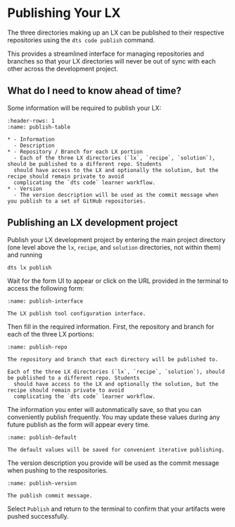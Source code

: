 # Publishing Your LX

The three directories making up an LX can be published to their respective repositories 
using the `dts code publish` command.  

This provides a streamlined interface for managing repositories and branches so that your LX directories 
will never be out of sync with each other across the development project.


## What do I need to know ahead of time?

Some information will be required to publish your LX:

```{list-table} LX publishing requirements
:header-rows: 1
:name: publish-table

* - Information
  - Description
* - Repository / Branch for each LX portion
  - Each of the three LX directories (`lx`, `recipe`, `solution`), should be published to a different repo. Students 
  should have access to the LX and optionally the solution, but the recipe should remain private to avoid 
  complicating the `dts code` learner workflow. 
* - Version
  - The version description will be used as the commit message when you publish to a set of GitHub repositories.
```

## Publishing an LX development project

Publish your LX development project by entering the main project directory (one level above the `lx`, `recipe`, and 
`solution` directories, not within them) and running

    dts lx publish

Wait for the form UI to appear or click on the URL provided in the terminal to access the following form:

```{figure} ../../_images/create/publish-interface.png
:name: publish-interface

The LX publish tool configuration interface.
```

Then fill in the required information.  First, the repository and branch for each of the three LX portions:

```{figure} ../../_images/create/publish-repo.png
:name: publish-repo

The repository and branch that each directory will be published to.
```

```{important}
Each of the three LX directories (`lx`, `recipe`, `solution`), should be published to a different repo. Students 
  should have access to the LX and optionally the solution, but the recipe should remain private to avoid 
  complicating the `dts code` learner workflow.
```

The information you enter will autonmatically save, so that you can conveniently publish frequently. You may update 
these values during any future publish as the form will appear every time.

```{figure} ../../_images/create/publish-default.png
:name: publish-default

The default values will be saved for convenient iterative publishing.
```

The version description you provide will be used as the commit message when pushing to the respositories.

```{figure} ../../_images/create/publish-version.png
:name: publish-version

The publish commit message.
```

Select `Publish` and return to the terminal to confirm that your artifacts were pushed successfully.